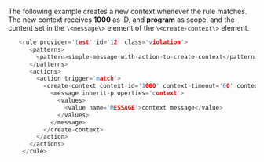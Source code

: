---
---
<!-- DISCLAIMER: This file is based on the syslog-ng Open Source Edition documentation https://github.com/balabit/syslog-ng-ose-guides/commit/2f4a52ee61d1ea9ad27cb4f3168b95408fddfdf2 and is used under the terms of The syslog-ng Open Source Edition Documentation License. The file has been modified by Axoflow. -->
The following example creates a new context whenever the rule matches. The new context receives **1000** as ID, and **program** as scope, and the content set in the `\<message\>` element of the `\<create-context\>` element.

```c
   <rule provider='test' id='12' class='violation'>
      <patterns>
        <pattern>simple-message-with-action-to-create-context</pattern>
      </patterns>
      <actions>
        <action trigger='match'>
          <create-context context-id='1000' context-timeout='60' context-scope='program'>
            <message inherit-properties='context'>
              <values>
                <value name='MESSAGE'>context message</value>
              </values>
            </message>
          </create-context>
        </action>
      </actions>
    </rule>

```
